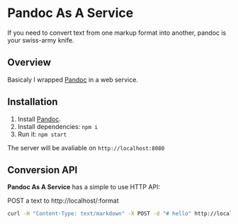# Pandoc As A Service
If you need to convert text from one markup format into another, pandoc is your swiss-army knife.

## Overview

Basicaly I wrapped [Pandoc](http://pandoc.org/) in a web service.

## Installation

1. Install [Pandoc](http://pandoc.org/installing.html).
2. Install dependencies: `npm i`
3. Run it: `npm start`

The server will be avaliable on `http://localhost:8080`

## Conversion API

**Pandoc As A Service** has a simple to use HTTP API:

POST a text to http://localhost/:format

~~~ bash
curl -H "Content-Type: text/markdown" -X POST -d "# hello" http://localhost/html
~~~
